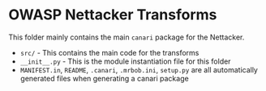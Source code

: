 OWASP Nettacker Transforms
=======================
This folder mainly contains the main `canari` package for the Nettacker.
* `src/` - This contains the main code for the transforms
* `__init__.py` - This is the module instantiation file for this folder
* `MANIFEST.in`, `README`, `.canari`, `.mrbob.ini`, `setup.py` are all automatically generated files
when generating a canari package 